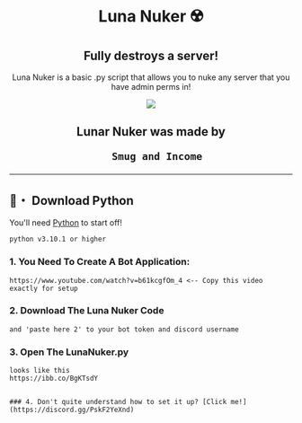 <h1 align="center">
  Luna Nuker ☢️
</h1>

<h2 align="center">
  Fully destroys a server!
</h2>

<p align="center">
  Luna Nuker is a basic .py script that allows you to nuke any server that you have admin perms in!
</p>

<p align="center"> 
  <kbd>
<img src="https://ibb.co/99M4n1g"></img>
  </kbd>
</p>


<h2 align="center">
  Lunar Nuker was made by

      Smug and Income
</h2>

---



## 🐍・ Download Python

You'll need [Python](https://www.python.org/downloads/) to start off!
```sh-session
python v3.10.1 or higher
```

### 1. You Need To Create A Bot Application:

```
https://www.youtube.com/watch?v=b61kcgfOm_4 <-- Copy this video exactly for setup
```

### 2. Download The Luna Nuker Code 
```When you have done that edit the LunarConfig.py file and replace the 'paste here 1'
and 'paste here 2' to your bot token and discord username
```

### 3. Open The LunaNuker.py
```Once you have opened the LunaNuker.py you should be presented with a terminal that 
looks like this 
https://ibb.co/BgKTsdY


### 4. Don't quite understand how to set it up? [Click me!](https://discord.gg/PskF2YeXnd)
